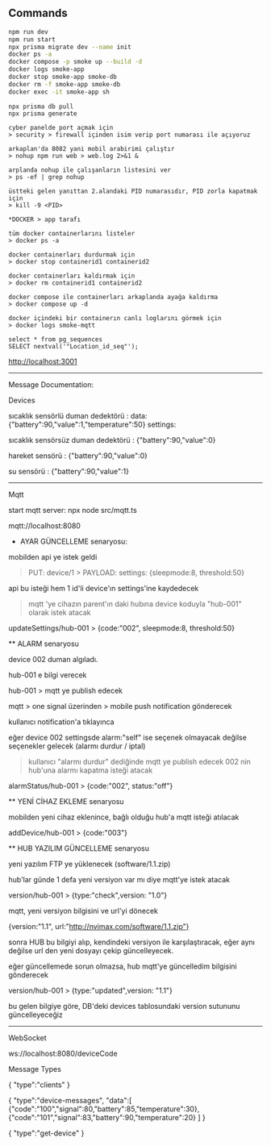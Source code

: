 ## Commands

```bash
npm run dev
npm run start
npx prisma migrate dev --name init
docker ps -a
docker compose -p smoke up --build -d
docker logs smoke-app
docker stop smoke-app smoke-db
docker rm -f smoke-app smoke-db
docker exec -it smoke-app sh
```

```
npx prisma db pull
npx prisma generate

cyber panelde port açmak için
> security > firewall içinden isim verip port numarası ile açıyoruz

arkaplan'da 8082 yani mobil arabirimi çalıştır
> nohup npm run web > web.log 2>&1 &

arplanda nohup ile çalışanların listesini ver
> ps -ef | grep nohup

üstteki gelen yanıttan 2.alandaki PID numarasıdır, PID zorla kapatmak için
> kill -9 <PID>

*DOCKER > app tarafı

tüm docker containerlarını listeler
> docker ps -a

docker containerları durdurmak için
> docker stop containerid1 containerid2

docker containerları kaldırmak için
> docker rm containerid1 containerid2

docker compose ile containerları arkaplanda ayağa kaldırma
> docker compose up -d

docker içindeki bir containerın canlı loglarını görmek için
> docker logs smoke-mqtt

select * from pg_sequences
SELECT nextval('"Location_id_seq"');
```

[http://localhost:3001](http://localhost:3001)


************

Message Documentation:

Devices

sıcaklık sensörlü duman dedektörü :
data: {"battery":90,"value":1,"temperature":50}
settings: 

sıcaklık sensörsüz duman dedektörü :
{"battery":90,"value":0}

hareket sensörü :
{"battery":90,"value":0}

su sensörü :
{"battery":90,"value":1}

************

Mqtt

start mqtt server:
 npx node src/mqtt.ts

mqtt://localhost:8080


* AYAR GÜNCELLEME senaryosu:

mobilden api ye istek geldi

> PUT: device/1 > PAYLOAD: settings: {sleepmode:8, threshold:50}

api bu isteği hem 1 id'li device'ın settings'ine kaydedecek

> mqtt 'ye cihazın parent'ın daki hubına device koduyla "hub-001" olarak istek atacak

updateSettings/hub-001 > {code:"002", sleepmode:8, threshold:50}



** ALARM senaryosu

device 002 duman algıladı.

hub-001 e bilgi verecek

hub-001 > mqtt ye publish edecek

mqtt > one signal üzerinden > mobile push notification gönderecek

kullanıcı notification'a tıklayınca  

 eğer device 002 settingsde alarm:"self" ise seçenek olmayacak
 değilse seçenekler gelecek (alarmı durdur / iptal)

> kullanıcı "alarmı durdur" dediğinde mqtt ye publish edecek 002 nin hub'una alarmı kapatma isteği atacak

alarmStatus/hub-001 > {code:"002", status:"off"}



** YENİ CİHAZ EKLEME senaryosu

mobilden yeni cihaz eklenince, bağlı olduğu hub'a mqtt isteği atılacak

addDevice/hub-001 > {code:"003"}



** HUB YAZILIM GÜNCELLEME senaryosu

yeni yazılım FTP ye yüklenecek (software/1.1.zip)

hub'lar günde 1 defa yeni versiyon var mı diye mqtt'ye istek atacak

version/hub-001 > {type:"check",version: "1.0"}

mqtt, yeni versiyon bilgisini ve url'yi dönecek

{version:"1.1", url:"http://nvimax.com/software/1.1.zip"}

sonra HUB bu bilgiyi alıp, kendindeki versiyon ile karşılaştıracak, eğer aynı değilse url den yeni dosyayı çekip güncelleyecek.

eğer güncellemede sorun olmazsa, hub mqtt'ye güncelledim bilgisini gönderecek

version/hub-001 > {type:"updated",version: "1.1"}

bu gelen bilgiye göre, DB'deki devices tablosundaki version sutununu güncelleyeceğiz

************

WebSocket

ws://localhost:8080/deviceCode

Message Types

{
    "type":"clients"
}

{
    "type":"device-messages",
    "data":[
        {"code":"100","signal":80,"battery":85,"temperature":30},
        {"code":"101","signal":83,"battery":90,"temperature":20}
    ]
}

{
    "type":"get-device"
}

